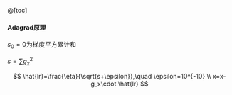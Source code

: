 @[toc]

#### Adagrad原理

$s_0=0$为梯度平方累计和

$s=\sum{g_x^2}$

$$
\hat{lr}=\frac{\eta}{\sqrt{s+\epsilon}},\quad \epsilon=10^{-10} \\
x=x-g_x\cdot \hat{lr}
$$
